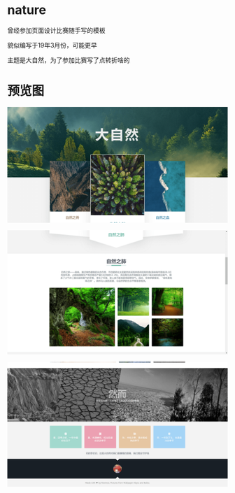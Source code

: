 # nature
曾经参加页面设计比赛随手写的模板

貌似编写于19年3月份，可能更早

主题是大自然，为了参加比赛写了点转折啥的 ​​​


# 预览图

![image-20201105151817103](cover\image-20201105151817103.png)

![image-20201105151834620](cover\image-20201105151834620.png)

![image-20201105151849608](cover\image-20201105151849608.png)